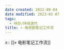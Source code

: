 ```yaml
---
date created: 2022-08-04
date modified: 2023-03-07
tags:
  - 待办/持续迭代
title: » 电视剧笔记工作流
---
```


x:: [[» 电影笔记工作流]]
